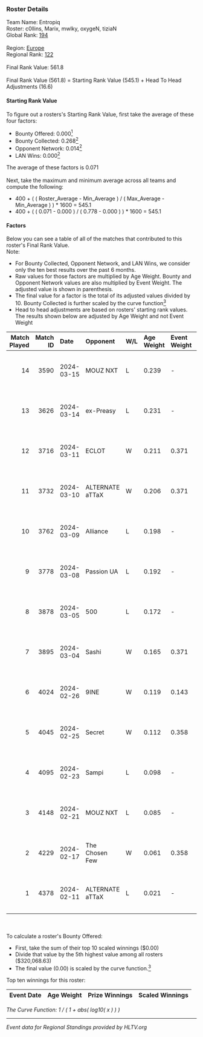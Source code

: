 ### Roster Details<br />
Team Name: Entropiq<br />
Roster: c0llins, Marix, mwlky, oxygeN, tiziaN<br />
Global Rank: [194](../standings_global.md)<br />
<br />
Region: [Europe]( ../standings_europe.md)<br />
Regional Rank: [122]( ../standings_europe.md)<br />
<br />
Final Rank Value:  561.8<br />
<br />
Final Rank Value (561.8) = Starting Rank Value (545.1) + Head To Head Adjustments (16.6)<br />

#### Starting Rank Value<br />
To figure out a rosters's Starting Rank Value, first take the average of these four factors:<br />
- Bounty Offered: 0.000[<sup>1</sup>](#table2)
- Bounty Collected: 0.268[<sup>2</sup>](#table1)
- Opponent Network: 0.014[<sup>2</sup>](#table1)
- LAN Wins: 0.000[<sup>2</sup>](#table1)

The average of these factors is 0.071<br />
<br />
Next, take the maximum and minimum average across all teams and compute the following:<br />
- 400 + ( ( Roster_Average - Min_Average ) / ( Max_Average - Min_Average ) ) * 1600 = 545.1
- 400 + ( ( 0.071 - 0.000 ) / ( 0.778 - 0.000 ) ) * 1600 = 545.1


#### Factors<br />
Below you can see a table of all of the matches that contributed to this roster's Final Rank Value.<br />
Note:<br />

- For Bounty Collected, Opponent Network, and LAN Wins, we consider only the ten best results over the past 6 months.
- Raw values for those factors are multiplied by Age Weight. Bounty and Opponent Network values are also multiplied by Event Weight. The adjusted value is shown in parenthesis.
- The final value for a factor is the total of its adjusted values divided by 10. Bounty Collected is further scaled by the curve function[<sup>3</sup>](#curveFunction)
- Head to head adjustments are based on rosters' starting rank values. The results shown below are adjusted by Age Weight and not Event Weight
<span id="table1"></span><br />


| Match Played | Match ID | Date       | Opponent        | W/L | Age Weight | Event Weight | Bounty Collected | Opponent Network | LAN Wins  | H2H Adj. | Roster                                |
| -: | -: | :- | :- | :- | :- | :- | :- | :- | :- | -: | :- |
|           14 |     3590 | 2024-03-15 | MOUZ NXT        | L   | 0.239      | -            | -                | -                | -         |    -0.47 | c0llins, Marix, mwlky, oxygeN, tiziaN |
|           13 |     3626 | 2024-03-14 | ex-Preasy       | L   | 0.231      | -            | -                | -                | -         |    -1.57 | c0llins, Marix, mwlky, oxygeN, tiziaN |
|           12 |     3716 | 2024-03-11 | ECLOT           | W   | 0.211      | 0.371        | 0.061 (0.005)    | 0.537 (0.042)    | 0 (0.000) |     6.49 | c0llins, Marix, mwlky, oxygeN, tiziaN |
|           11 |     3732 | 2024-03-10 | ALTERNATE aTTaX | W   | 0.206      | 0.371        | 0.031 (0.002)    | 0.537 (0.041)    | 0 (0.000) |     5.96 | c0llins, Marix, mwlky, oxygeN, tiziaN |
|           10 |     3762 | 2024-03-09 | Alliance        | L   | 0.198      | -            | -                | -                | -         |    -0.97 | c0llins, Marix, mwlky, oxygeN, tiziaN |
|            9 |     3778 | 2024-03-08 | Passion UA      | L   | 0.192      | -            | -                | -                | -         |    -0.28 | c0llins, Marix, mwlky, oxygeN, tiziaN |
|            8 |     3878 | 2024-03-05 | 500             | L   | 0.172      | -            | -                | -                | -         |    -1.58 | c0llins, Marix, mwlky, oxygeN, tiziaN |
|            7 |     3895 | 2024-03-04 | Sashi           | W   | 0.165      | 0.371        | 0.184 (0.011)    | 0.958 (0.058)    | 0 (0.000) |     5.01 | c0llins, Marix, mwlky, oxygeN, tiziaN |
|            6 |     4024 | 2024-02-26 | 9INE            | W   | 0.119      | 0.143        | 0.000 (0.000)    | 0.006 (0.000)    | 0 (0.000) |     1.64 | c0llins, Marix, mwlky, oxygeN, tiziaN |
|            5 |     4045 | 2024-02-25 | Secret          | W   | 0.112      | 0.358        | 0.000 (0.000)    | 0.055 (0.002)    | 0 (0.000) |     1.73 | c0llins, Marix, mwlky, oxygeN, tiziaN |
|            4 |     4095 | 2024-02-23 | Sampi           | L   | 0.098      | -            | -                | -                | -         |    -0.40 | c0llins, Marix, mwlky, oxygeN, tiziaN |
|            3 |     4148 | 2024-02-21 | MOUZ NXT        | L   | 0.085      | -            | -                | -                | -         |    -0.15 | c0llins, Marix, mwlky, oxygeN, tiziaN |
|            2 |     4229 | 2024-02-17 | The Chosen Few  | W   | 0.061      | 0.358        | 0.001 (0.000)    | 0.038 (0.001)    | 0 (0.000) |     1.28 | c0llins, Marix, mwlky, oxygeN, tiziaN |
|            1 |     4378 | 2024-02-11 | ALTERNATE aTTaX | L   | 0.021      | -            | -                | -                | -         |    -0.05 | c0llins, Marix, mwlky, oxygeN, tiziaN |

<br />
<span id="table2"></span><br />
To calculate a roster's Bounty Offered:<br />

- First, take the sum of their top 10 scaled winnings ($0.00)
- Divide that value by the 5th highest value among all rosters ($320,068.63)
- The final value (0.00) is scaled by the curve function.[<sup>3</sup>](#curveFunction)

Top ten winnings for this roster:<br />

| Event Date | Age Weight | Prize Winnings | Scaled Winnings |
| :- | -: | :- | :- |


<span id="curveFunction"></span>_The Curve Function: 1 / ( 1 + abs( log10( x ) ) )_<br />

---
_Event data for Regional Standings provided by HLTV.org_<br />
